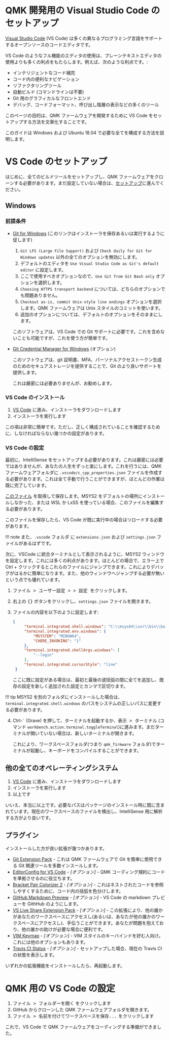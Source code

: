 # QMK 開発用の Visual Studio Code のセットアップ

<!---
  original document: 0.13.17:docs/other_vscode.md
  git diff 0.13.17 HEAD -- docs/other_vscode.md | cat
-->

[Visual Studio Code](https://code.visualstudio.com/) (VS Code) は多くの異なるプログラミング言語をサポートするオープンソースのコードエディタです。

VS Code のようなフル機能のエディタの使用は、プレーンテキストエディタの使用よりも多くの利点をもたらします。例えば、次のような利点です。:

* インテリジェントなコード補完
* コード内の便利なナビゲーション
* リファクタリングツール
* 自動ビルド (コマンドラインは不要)
* Git 用のグラフィカルなフロントエンド
* デバッグ、コードフォーマット、呼び出し階層の表示などの多くのツール

このページの目的は、QMK ファームウェアを開発するために VS Code をセットアップする方法を文章化することです。

このガイドは Windows および Ubuntu 18.04 で必要な全てを構成する方法を説明します。

# VS Code のセットアップ
はじめに、全てのビルドツールをセットアップし、QMK ファームウェアをクローンする必要があります。まだ設定していない場合は、[セットアップ](tutorial_getting_started.md)に進んでください。

## Windows

### 前提条件

* [Git for Windows](https://git-scm.com/download/win) (このリンクはインストーラを保存あるいは実行するように促します)

   1. `Git LFS (Large File Support)` および `Check daily for Git for Windows updates` 以外の全てのオプションを無効にします。
   2. デフォルトのエディタを `Use Visual Studio Code as Git's default editor` に設定します。
   3. ここで使用すべきオプションなので、`Use Git from Git Bash only` オプションを選択します。
   4. `Choosing HTTPS transport backend` については、どちらのオプションでも問題ありません。
   5. `Checkout as-is, commit Unix-style line endings` オプションを選択します。QMK ファームウェアは Unix スタイルのコミットを使います。
   6. 追加のオプションについては、デフォルトのオプションをそのままにします。

  このソフトウェアは、VS Code での Git サポートに必要です。これを含めないことも可能ですが、これを使う方が簡単です。

* [Git Credential Manager for Windows](https://github.com/Microsoft/Git-Credential-Manager-for-Windows/releases) (オプション)

   このソフトウェアは、git 証明書、MFA、パーソナルアクセストークン生成のためのセキュアストレージを提供することで、Git のより良いサポートを提供します。

   これは厳密には必要ありませんが、お勧めします。


### VS Code のインストール

1. [VS Code](https://code.visualstudio.com/) に進み、インストーラをダウンロードします
2. インストーラを実行します

この項は非常に簡単です。ただし、正しく構成されていることを確認するために、しなければならない幾つかの設定があります。

### VS Code の設定

最初に、IntelliSense をセットアップする必要があります。これは厳密には必要ではありませんが、あなたの人生をずっと楽にします。これを行うには、QMK ファームウェアフォルダに `.vscode/c_cpp_properties.json` ファイルを作成する必要があります。これは全て手動で行うことができますが、ほとんどの作業は既に完了しています。

[このファイル](https://gist.github.com/drashna/48e2c49ce877be592a1650f91f8473e8) を取得して保存します。MSYS2 をデフォルトの場所にインストールしなかった、または WSL か LxSS を使っている場合、このファイルを編集する必要があります。

このファイルを保存したら、VS Code が既に実行中の場合はリロードする必要があります。

!!! note
    また、`.vscode` フォルダ に `extensions.json` および `settings.json` ファイルがあるはずです。


次に、VSCode に統合ターミナルとして表示されるように、MSYS2 ウィンドウを設定します。これには多くの利点があります。ほとんどの場合で、エラー上で Ctrl + クリックするとこれらのファイルにジャンプできます。これによりデバッグがはるかに簡単になります。また、他のウィンドウへジャンプする必要が無いという点でも優れています。

1. <kbd><kbd>ファイル</kbd> > <kbd>ユーザー設定 ></kbd> > <kbd>設定</kbd> </kbd> をクリックします。
2. 右上の <kbd>{}</kbd> ボタンをクリックし、`settings.json` ファイルを開きます。
3. ファイルの内容を以下のように設定します:

   ```json
   {
        "terminal.integrated.shell.windows": "C:\\msys64\\usr\\bin\\bash.exe",
        "terminal.integrated.env.windows": {
            "MSYSTEM": "MINGW64",
            "CHERE_INVOKING": "1"
        },
        "terminal.integrated.shellArgs.windows": [
            "--login"
        ],
        "terminal.integrated.cursorStyle": "line"
    }
    ```

   ここに既に設定がある場合は、最初と最後の波括弧の間に全てを追加し、既存の設定を新しく追加された設定とカンマで区切ります。

!!! tip
    MSYS2 を別のフォルダにインストールした場合は、`terminal.integrated.shell.windows` のパスをシステムの正しいパスに変更する必要があります。

4. Ctrl-<code>&#96;</code> (Grave) を押して、ターミナルを起動するか、<kbd><kbd>表示</kbd> > <kbd>ターミナル</kbd></kbd> (コマンド `workbench.action.terminal.toggleTerminal`)に進みます。まだターミナルが開いていない場合は、新しいターミナルが開きます。

   これにより、ワークスペースフォルダ(つまり `qmk_firmware` フォルダ)でターミナルが起動し、キーボードをコンパイルすることができます。


## 他の全てのオペレーティングシステム

1. [VS Code](https://code.visualstudio.com/) に進み、インストーラをダウンロードします
2. インストーラを実行します
3. 以上です

いいえ、本当に以上です。必要なパスはパッケージのインストール時に既に含まれています。現在のワークスペースのファイルを検出し、IntelliSense 用に解析する方がより良いです。

## プラグイン

インストールした方が良い拡張が幾つかあります。

* [Git Extension Pack](https://marketplace.visualstudio.com/items?itemName=donjayamanne.git-extension-pack) -
これは QMK ファームウェアで Git を簡単に使用できる Git 関連ツールを多数インスールします。
* [EditorConfig for VS Code](https://marketplace.visualstudio.com/items?itemName=EditorConfig.EditorConfig) - _[オプション]_ -  QMK コーディング規約にコードを準拠させるのに役立ちます。
* [Bracket Pair Colorizer 2](https://marketplace.visualstudio.com/items?itemName=CoenraadS.bracket-pair-colorizer-2) - _[オプション]_ - これはネストされたコードを参照しやすくするために、コード内の括弧を色分けします。
* [GitHub Markdown Preview](https://marketplace.visualstudio.com/items?itemName=bierner.github-markdown-preview) - _[オプション]_ - VS Code の markdown プレビューを GithHub のようにします。
* [VS Live Share Extension Pack](https://marketplace.visualstudio.com/items?itemName=MS-vsliveshare.vsliveshare-pack) - _[オプション]_ - この拡張により、他の誰かがあなたのワークスペースにアクセスし(あるいは、あなたが他の誰かのワークスペースにアクセスし)、手伝うことができます。あなたが問題を抱えており、他の誰かの助けが必要な場合に便利です。
* [VIM Keymap](https://marketplace.visualstudio.com/items?itemName=GiuseppeCesarano.vim-keymap) - _[オプション]_ - VIM スタイルのキーバインドを好む人向け。これには他のオプションもあります。
* [Travis CI Status](https://marketplace.visualstudio.com/items?itemName=felixrieseberg.vsc-travis-ci-status) - _[オプション]_ - セットアップした場合、現在の Travis CI の状態を表示します。

いずれかの拡張機能をインストールしたら、再起動します。

# QMK 用の VS Code の設定
1. <kbd><kbd>ファイル</kbd> > <kbd>フォルダーを開く</kbd></kbd> をクリックします
2. GitHub からクローンした QMK ファームウェアフォルダを開きます。
3. <kbd><kbd>ファイル</kbd> > <kbd>名前を付けてワークスペースを保存...</kbd></kbd> をクリックします

これで、VS Code で QMK ファームウェアをコーディングする準備ができました。
